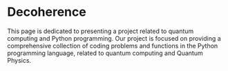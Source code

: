 # Decoherence
This page is dedicated to presenting a project related to quantum computing and Python programming. Our project is focused on providing a comprehensive collection of coding problems and functions in the Python programming language, related to quantum computing and Quantum Physics.
